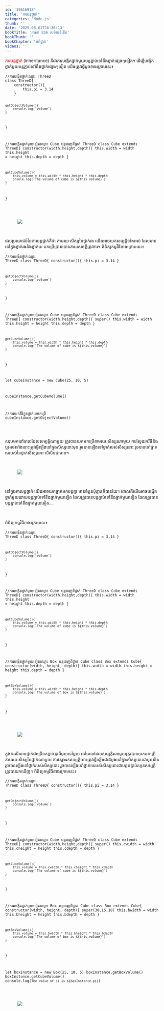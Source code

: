 ```yaml
---
id: '19616918'
title: 'ការបន្ត​ថ្នាក់'
categories: 'Node.js'
thumb: ''
date: '2025-08-02T16:36:13'
bookTitle: 'ភាសា​ ES6 សម័យ​ទំនើប'
bookThumb: ''
bookChapter: 'អំពី​ថ្នាក់'
videos: ''
---
```

<p><span style="color:hsl(0, 75%, 60%);"><strong>ការបន្តថ្នាក់ </strong></span>(inheritance) គឺ​ជា​ការបង្កើត​ថ្នាក់​មួយ​បន្ត​ភ្ជាប់​ទៅ​នឹង​ថ្នាក់​ផ្សេង​ៗ​ទៀត​។ ដើម្បី​បង្កើត​ថ្នាក់​មួយ​បន្ត​ភ្ជាប់​ទៅ​នឹង​ថ្នាក់​ផ្សេង​ៗ​ទៀត យើង​ត្រូវ​ធ្វើ​ដូច​ខាង​ក្រោម​នេះ​៖</p><pre><code class="language-javascript">//ការបង្កើត​ថ្នាក់​ឈ្មោះ ThreeD
class ThreeD{
    constructor(){
        this.pi = 3.14
    }
 
    getObjectVolume(){
        console.log(`volume`)
    }
}
 
//ការបង្កើត​ថ្នាក់​មួយ​ទៀត​ឈ្មោះ Cube បន្ត​ចេញ​ពី​ថ្នាក់ ThreeD
class Cube extends ThreeD{
    constructor(width,height,depth){
        this.width = width
        this.height =  height
        this.depth = depth
    }
 
    getCubeVolume(){
        this.volume = this.width * this.height * this.depth
        onsole.log(`The volume of cube is ${this.volume}`)
    } 
}</code></pre><p>&nbsp;</p><figure class="image"><img src="https://3.bp.blogspot.com/-8T2of2QDvX4/XJy33Hv5EyI/AAAAAAABh-E/SDb_U6Wauz4nRuCamWAyRDyO8KBuyq4dwCLcBGAs/s1600/ADB.jpg"></figure><p>&nbsp;</p><p>ផលប្រយោជន៍​នៃ​ការបន្ត​ថ្នាក់​គឺ​ថា តាមរយៈ​សិស្ស​នៃ​ថ្នាក់រង យើង​អាច​យក​សម្បត្តិទាំងអស់ ដែល​មាន​នៅ​ក្នុង​ថ្នាក់​រង​និង​ថ្នាក់​មេ មក​ប្រើប្រាស់​បាន​តាម​សេចក្តី​ត្រូវការ​។ ពិនិត្យ​កម្មវិធី​ខាង​ក្រោម​នេះ​៖</p><pre><code class="language-javascript">//ការបង្កើត​ថ្នាក់​ឈ្មោះ ThreeD
class ThreeD{
    constructor(){
        this.pi = 3.14
    }
 
    getObjectVolume(){
        console.log(`volume`)
    }
}
 
//ការបង្កើត​ថ្នាក់​មួយ​ទៀត​ឈ្មោះ Cube បន្ត​ចេញ​ពី​ថ្នាក់ ThreeD
class Cube extends ThreeD{
    constructor(width,height,depth){
    	super()
        this.width = width
        this.height =  height
        this.depth = depth
    }
 
    getCubeVolume(){
        this.volume = this.width * this.height * this.depth
        console.log(`The volume of cube is ${this.volume}`)
    } 
}
 
let cubeInstance = new Cube(25, 10, 5)
 
cubeInstance.getCubeVolume()
 
//ការយក​វិធី​ក្នុង​ថ្នាក់មេ​មក​ប្រើ
cubeInstance.getObjectVolume()</code></pre><p>&nbsp;</p><p>សរុបមក​ នៅ​ពេល​ដែល​សម្បត្តិ​ណា​មួយ​ ត្រូវ​បាន​យក​មក​ប្រើ​តាមរយៈ​សិស្ស​ណា​មួយ ការស្វែង​រក​វិធីនិង​ឬ​អថេរ​​ទាំងនោះ​ត្រូវ​ធ្វើ​ឡើង​នៅ​ក្នុង​សិស្ស​នោះ​មុន រួច​បាន​ឡើង​ទៅ​ថ្នាក់​របស់​សិស្ស​នោះ រួច​បាន​ទៅ​ថ្នាក់​មេ​របស់​​នៃ​ថ្នាក់​សិស្ស​នោះ បើ​សិន​ជា​មាន​។</p><p>&nbsp;</p><figure class="image"><img src="https://3.bp.blogspot.com/-Exae36buN6g/XJzAxNdyDRI/AAAAAAABh-c/-lUwd32070QCMCmslEnouVcgDeWFbI8HQCLcBGAs/s1600/ADB.jpg"></figure><p>&nbsp;</p><p>នៅ​ក្នុង​ការបន្តថ្នាក់ យើង​អាច​យក​ថ្នាក់​​មក​បន្ត​គ្មា មាន​ចំនួន​ប៉ុ​ន្មាន​ក៏​បាន​ដែរ​។ ពោល​គឺ​យើង​អាច​បង្កើត​ថ្នាក់​មួយ​ដោយ​បន្ត​ភ្ជាប់​ទៅ​​នឹង​ថ្នាក់​មួយ​ទៀត ដែល​ត្រូវ​បាន​បន្ត​ភ្ជាប់​ទៅ​នឹង​ថ្នាក់​មួយ​ទៀត ដែល​ត្រូវ​បាន​បន្ត​ភ្ជាប់​ទៅ​នឹង​ថ្នាក់​មួយ​ទៀត​…</p><p>&nbsp;</p><p>ពិនិត្យ​កម្មវិធី​ខាង​ក្រោម​នេះ​៖</p><pre><code class="language-javascript">//ការបង្កើត​ថ្នាក់​ឈ្មោះ ThreeD
class ThreeD{
    constructor(){
        this.pi = 3.14
    }
 
    getObjectVolume(){
        console.log(`volume`)
    }
}
 
//ការបង្កើត​ថ្នាក់​មួយ​ទៀត​ឈ្មោះ Cube បន្ត​ចេញ​ពី​ថ្នាក់ ThreeD
class Cube extends ThreeD{
    constructor(width,height,depth){
        this.width = width
        this.height =  height
        this.depth = depth
    }
 
    getCubeVolume(){
        this.volume = this.width * this.height * this.depth
        console.log(`The volume of cube is ${this.volume}`)
    } 
}
 
//ការបង្កើត​ថ្នាក់​មួយ​ទៀត​ឈ្មោះ Box បន្ត​ចេញ​ពី​ថ្នាក់ Cube
class Box extends Cube{
    constructor(width, height, depth){
        this.width = width
        this.height =  height
        this.depth = depth
    }
 
    getBoxVolume(){
        this.volume = this.width * this.height * this.depth
        console.log(`The volume of box is ${this.volume}`)
    }
}</code></pre><p>&nbsp;</p><figure class="image"><img src="https://4.bp.blogspot.com/-pO81sINQ0Dk/XJy8RV0vrII/AAAAAAABh-Q/LhFYU2ghNwseHMPpk7mffM0gSqS48BYJQCLcBGAs/s1600/ADB.jpg"></figure><p>&nbsp;</p><p>ក្នុង​ករណី​មាន​ថ្នាក់​​ជា​ច្រើន​តភ្ជាប់​គ្នា​ពី​មួយ​ទៅ​មួយ នៅ​ពេល​ដែល​សម្បត្តិ​ណា​មួយ​ត្រូវ​បាន​យក​មក​ប្រើ​តាម​រយៈ​សិស្ស​នៃ​ថ្នាក់​ណា​មួយ ការស្វែង​រក​សម្បត្តិ​នោះ​ ត្រូវ​ធ្វើ​ឡើង​ជា​ដំបូង​នៅ​ក្នុង​សិស្ស​នោះ​ជា​មុន​សិន រួច​បាន​ឡើង​ទៅ​ថ្នាក់​​របស់​សិស្ស​នោះ រួច​បាន​ឡើង​ទៅ​ថ្នាក់​មេ​របស់​​សិស្ស​នោះ​​​ជា​បន្តបន្ទាប់​រហូត​សម្បត្តិ​ត្រូវ​បាន​រក​ឃើញ​។ ពិនិត្យ​កម្មវិធី​ខាង​ក្រោម​នេះ​៖</p><pre><code class="language-javascript">//ការបង្កើត​ថ្នាក់​ឈ្មោះ ThreeD
class ThreeD{
    constructor(){
        this.pi = 3.14
    }
 
    getObjectVolume(){
        console.log(`volume`)
    }
}
 
//ការបង្កើត​ថ្នាក់​មួយ​ទៀត​ឈ្មោះ Cube បន្ត​ចេញ​ពី​ថ្នាក់ ThreeD
class Cube extends ThreeD{
    constructor(width,height,depth){
        super()
        this.cwidth = width
        this.cheight =  height
        this.cdepth = depth
    }
 
    getCubeVolume(){
        this.volume = this.cwidth * this.cheight * this.cdepth
        console.log(`The volume of cube is ${this.volume}`)
    } 
}
 
//ការបង្កើត​ថ្នាក់​មួយ​ទៀត​ឈ្មោះ Box បន្ត​ចេញ​ពី​ថ្នាក់ Cube
class Box extends Cube{
    constructor(width, height, depth){
        super(30,15,10)
        this.bwidth = width
        this.bheight =  height
        this.bdepth = depth
    }
 
    getBoxVolume(){
        this.volume = this.bwidth * this.bheight * this.bdepth
        console.log(`The volume of box is ${this.volume}`)
    }
}
 
let boxInstance = new Box(25, 10, 5)
boxInstance.getBoxVolume()
boxInstance.getCubeVolume()
console.log(`The value of pi is ${boxInstance.pi}`)</code></pre><p>&nbsp;</p><figure class="image"><img src="https://4.bp.blogspot.com/-HmSGyO4deOU/XJzDSYgZCRI/AAAAAAABh-o/SGVYwZxKb9cTDh1OGWewpjZNnISBMu7DgCLcBGAs/s1600/ADB.jpg"></figure>